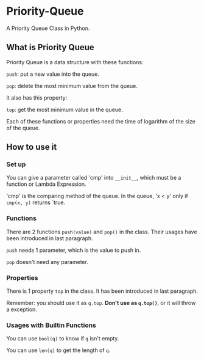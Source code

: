 # Priority-Queue
A Priority Queue Class in Python.

## What is Priority Queue
Priority Queue is a data structure with these functions: 
  
  `push`: put a new value into the queue.

  `pop`: delete the most minimum value from the queue.

It also has this property: 

  `top`: get the most minimum value in the queue.

Each of these functions or properties need the time of logarithm of the size of the queue.

## How to use it
### Set up
  You can give a parameter called 'cmp' into `__init__`, which must be a function or Lambda Expression. 
  
  'cmp' is the comparing method of the queue. In the queue, 'x < y' only if `cmp(x, y)` returns `true.
### Functions
  There are 2 functions `push(value)` and `pop()` in the class. Their usages have been introduced in last paragraph.

  `push` needs 1 parameter, which is the value to push in.

  `pop` doesn't need any parameter.
### Properties
  There is 1 property `top` in the class. It has been introduced in last paragraph.

  Remember: you should use it as `q.top`. __Don't use as `q.top()`__, or it will throw a exception. 
### Usages with Builtin Functions
  You can use `bool(q)` to know if `q` isn't empty.

  You can use `len(q)` to get the length of `q`.
